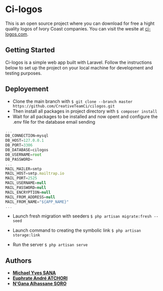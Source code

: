 # Ci-logos

This is an open source project where you can download for free a hight quality logos of Ivory Coast companies. You can visit the wesite at [ci-logos.com](https://ci-logos.com).
## Getting Started

Ci-logos is a simple web app built with Laravel. Follow the instructions below to set up the project on your local machine for development and testing purposes.
## Deployement
- Clone the main branch with
    `$ git clone --branch master https://github.com/CreativeTeamCi/cilogos.git`
- Then install all packages in project directory with
    `$ composer install`
- Wait for all packages to be installed and now opent and configure the .env file for the database email sending
```js
...
DB_CONNECTION=mysql
DB_HOST=127.0.0.1
DB_PORT=3306
DB_DATABASE=cilogos
DB_USERNAME=root
DB_PASSWORD=
...
MAIL_MAILER=smtp
MAIL_HOST=smtp.mailtrap.io
MAIL_PORT=2525
MAIL_USERNAME=null
MAIL_PASSWORD=null
MAIL_ENCRYPTION=null
MAIL_FROM_ADDRESS=null
MAIL_FROM_NAME="${APP_NAME}"
...
```
- Launch fresh migration with seeders
    `$ php artisan migrate:fresh --seed`
    
- Launch command to creating the symbolic link
    `$ php artisan storage:link`
- Run the server
    `$ php artisan serve`

## Authors
* [**Michael Yves SANA**](https://github.com/SanaMichael)
* [**Euphrate André ATCHORI**](https://github.com/andreatchori) 
* [**N'Gana Alhassane SORO**](https://github.com/AlhassaneSoro)
